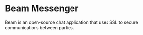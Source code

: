 # Beam Messenger
Beam is an open-source chat application that uses SSL to secure communications between parties.
